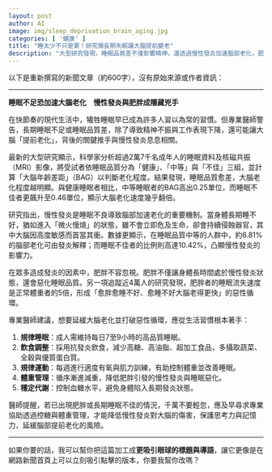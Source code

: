 ```yaml
---
layout: post
author: AI
image: img/sleep_deprivation_brain_aging.jpg
categories: [ '健康' ]
title: "睡太少不只是累！研究揭長期失眠讓大腦提前變老"  
description: "大型研究發現，睡眠品質差不僅影響精神，還透過慢性發炎加速腦部老化，肥胖更讓壞睡眠陷入惡性循環，專家曝5招打破魔咒"  "
---
```

以下是重新撰寫的新聞文章（約600字），沒有原始來源或作者資訊：  

---

**睡眠不足恐加速大腦老化　慢性發炎與肥胖成隱藏兇手**  

在快節奏的現代生活中，犧牲睡眠早已成為許多人習以為常的習慣。但專業醫師警告，長期睡眠不足或睡眠品質差，除了導致精神不振與工作表現下降，還可能讓大腦「提前老化」，背後的關鍵推手與慢性發炎息息相關。  

最新的大型研究顯示，科學家分析超過2萬7千名成年人的睡眠資料及核磁共振（MRI）影像，將受試者依睡眠品質分為「健康」、「中等」與「不佳」三組，並計算「大腦年齡差距」（BAG）以判斷老化程度。結果發現，睡眠品質愈差，大腦老化程度越明顯。與健康睡眠者相比，中等睡眠者的BAG高出0.25單位，而睡眠不佳者更飆升至0.46單位，顯示大腦老化速度幾乎翻倍。  

研究指出，慢性發炎是睡眠不良導致腦部加速老化的重要機制。當身體長期睡不好，猶如進入「微火慢燒」的狀態，雖不會立即危及生命，卻會持續侵蝕器官，其中大腦因高度敏感而首當其衝。數據更顯示，在睡眠品質中等的人群中，約6.81%的腦部老化可由發炎解釋；而睡眠不佳者的比例則高達10.42%，凸顯慢性發炎的影響力。  

在眾多造成發炎的因素中，肥胖不容忽視。肥胖不僅讓身體長時間處於慢性發炎狀態，還會惡化睡眠品質。另一項追蹤近4萬人的研究發現，肥胖者的睡眠流失速度是正常體重者的5倍，形成「愈胖愈睡不好、愈睡不好大腦老得更快」的惡性循環。  

專業醫師建議，想要延緩大腦老化並打破惡性循環，應從生活習慣根本著手：  
1. **規律睡眠**：成人需維持每日7至9小時的高品質睡眠。  
2. **飲食調整**：採用抗發炎飲食，減少高糖、高油脂、超加工食品，多攝取蔬菜、全穀與優質蛋白質。  
3. **規律運動**：每週進行適度有氧與肌力訓練，有助控制體重並改善睡眠。  
4. **體重管理**：循序漸進減重，降低肥胖引發的慢性發炎與睡眠惡化。  
5. **穩定代謝**：控制血糖水平，避免身體陷入長期發炎狀態。  

醫師提醒，若已出現肥胖或長期睡眠不佳的情況，千萬不要輕忽，應及早尋求專業協助透過控糖與體重管理，才能降低慢性發炎對大腦的傷害，保護思考力與記憶力，延緩腦部提前老化的風險。  

---

如果你要的話，我可以幫你把這篇加工成**更吸引眼球的標題與導語**，讓它更像是在網路新聞首頁上可以立刻吸引點擊的版本，你要我幫你改嗎？
